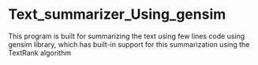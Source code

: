 # Text_summarizer_Using_gensim
This program is built for summarizing the text using few lines code using gensim library, which has built-in support for this summarization using the TextRank algorithm 
